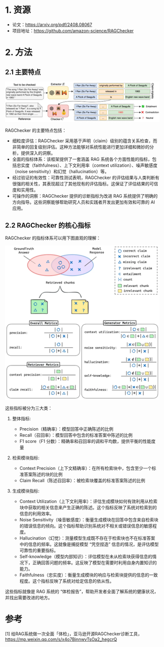 # 1. 资源

- 论文：https://arxiv.org/pdf/2408.08067
- 项目地址：https://github.com/amazon-science/RAGChecker

# 2. 方法
## 2.1 主要特点

![](.01_介绍_images/检查图.png)

RAGChecker 的主要特点包括：

- 细粒度评估：RAGChecker 采用基于声明（claim）级别的蕴含关系检查，而非简单的回复级别评估。这种方法能够对系统性能进行更加详细和微妙的分析，提供深入的洞察。
- 全面的指标体系：该框架提供了一套涵盖 RAG 系统各个方面性能的指标，包括忠实度（faithfulness）、上下文利用率（context utilization）、噪声敏感度（noise sensitivity）和幻觉（hallucination）等。
- 经过验证的有效性：可靠性测试表明，RAGChecker 的评估结果与人类判断有很强的相关性，其表现超过了其他现有的评估指标。这保证了评估结果的可信度和实用性。
- 可操作的洞察：RAGChecker 提供的诊断指标为改进 RAG 系统提供了明确的方向指导。这些洞察能够帮助研究人员和实践者开发出更加有效和可靠的 AI 应用。

## 2.2 RAGChecker 的核心指标

RAGChecker 的指标体系可以用下图直观的理解：

![](.01_介绍_images/评估指标.png)

这些指标被分为三大类：

1. 整体指标: 

    - Precision（精确率）：模型回答中正确陈述的比例
    - Recall（召回率）：模型回答中包含的标准答案中陈述的比例
    - F1 score（F1 分数）：精确率和召回率的调和平均数，提供平衡的性能度量

2. 检索模块指标: 

    - Context Precision（上下文精确率）：在所有检索块中，包含至少一个标准答案陈述的块的比例
    - Claim Recall（陈述召回率）：被检索块覆盖的标准答案陈述的比例

3. 生成模块指标: 

    - Context Utilization（上下文利用率）：评估生成模块如何有效利用从检索块中获取的相关信息来产生正确的陈述。这个指标反映了系统对检索到的信息的利用效率。
    - Noise Sensitivity（噪音敏感度）：衡量生成模块在回答中包含来自检索块的错误信息的倾向。这个指标帮助识别系统对不相关或错误信息的敏感程度。
    - Hallucination（幻觉）：测量模型生成既不存在于检索块也不在标准答案中的信息的频率。这就像是捕捉模型 “凭空捏造” 信息的情况，是评估模型可靠性的重要指标。
    - Self-knowledge（模型内部知识）：评估模型在未从检索块获得信息的情况下，正确回答问题的频率。这反映了模型在需要时利用自身内置知识的能力。
    - Faithfulness（忠实度）：衡量生成模块的响应与检索块提供的信息的一致程度。这个指标反映了系统对给定信息的依从性。

这些指标就像是 RAG 系统的 “体检报告”，帮助开发者全面了解系统的健康状况，并找出需要改进的地方。

# 参考

[1] 给RAG系统做一次全面「体检」，亚马逊开源RAGChecker诊断工具，https://mp.weixin.qq.com/s/x4o7BinnwvTsOa2_hegcrQ